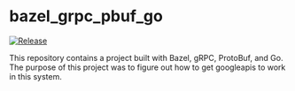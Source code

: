 # bazel_grpc_pbuf_go

[![Release](https://github.com/abitofhelp/bazel_grpc_pbuf_go/actions/workflows/release.yml/badge.svg)](https://github.com/abitofhelp/bazel_grpc_pbuf_go/actions/workflows/release.yml)

This repository contains a project built with Bazel, gRPC, ProtoBuf, and Go.  The purpose of this project was to figure out how to get googleapis to work in this system.
